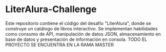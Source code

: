 # LiterAlura-Challenge
Este repositorio contiene el código del desafío "LiterAlura", donde se construye un catálogo de libros interactivo. Se implementan habilidades como consumo de API, manipulación de datos JSON, almacenamiento en base de datos y presentación de información en consola.
TODO EL PROYECTO SE ENCUENTRA EN LA RAMA MASTER
